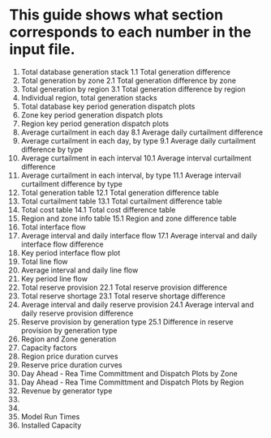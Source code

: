 # This guide shows what section corresponds to each number in the input file. 

1. Total database generation stack
1.1 Total generation difference
2. Total generation by zone
2.1 Total generation difference by zone
3. Total generation by region
3.1 Total generation difference by region
4. Individual region, total generation stacks
5. Total database key period generation dispatch plots
6. Zone key period generation dispatch plots
7. Region key period generation dispatch plots
8. Average curtailment in each day
 8.1 Average daily curtailment difference
9. Average curtailment in each day, by type
 9.1 Average daily curtailment difference by type
10. Average curtailment in each interval
 10.1 Average interval curtailment difference
11. Average curtailment in each interval, by type
 11.1 Average intervail curtailment difference by type
12. Total generation table
 12.1 Total generation difference table
13. Total curtailment table
 13.1 Total curtailment difference table
14. Total cost table
 14.1 Total cost difference table
15. Region and zone info table
 15.1 Region and zone difference table
16. Total interface flow
17. Average interval and daily interface flow
 17.1 Average interval and daily interface flow difference
18. Key period interface flow plot
19. Total line flow
20. Average interval and daily line flow
21. Key period line flow
22. Total reserve provision
 22.1 Total reserve provision difference
23. Total reserve shortage
 23.1 Total reserve shortage difference
24. Average interval and daily reserve provision
 24.1 Average interval and daily reserve provision difference
25. Reserve provision by generation type
 25.1 Difference in reserve provision by generation type
26. Region and Zone generation
27. Capacity factors
28. Region price duration curves
29. Reserve price duration curves
30. Day Ahead - Rea Time Committment and Dispatch Plots by Zone
31. Day Ahead - Rea Time Committment and Dispatch Plots by Region
32. Revenue by generator type
33. 
34.
35. Model Run Times
36. Installed Capacity
